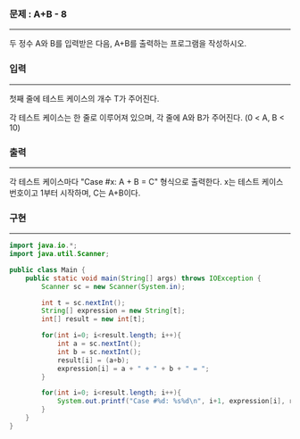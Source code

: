 ### 문제 : A+B - 8

<hr >

두 정수 A와 B를 입력받은 다음, A+B를 출력하는 프로그램을 작성하시오.

### 입력

<hr >

첫째 줄에 테스트 케이스의 개수 T가 주어진다.

각 테스트 케이스는 한 줄로 이루어져 있으며, 각 줄에 A와 B가 주어진다. (0 < A, B < 10)

### 출력

<hr >

각 테스트 케이스마다 "Case #x: A + B = C" 형식으로 출력한다. x는 테스트 케이스 번호이고 1부터 시작하며, C는 A+B이다.

### 구현

<hr >

~~~ Java
import java.io.*;
import java.util.Scanner;

public class Main {
    public static void main(String[] args) throws IOException {
        Scanner sc = new Scanner(System.in);

        int t = sc.nextInt();
        String[] expression = new String[t];
        int[] result = new int[t];

        for(int i=0; i<result.length; i++){
            int a = sc.nextInt();
            int b = sc.nextInt();
            result[i] = (a+b);
            expression[i] = a + " + " + b + " = ";
        }

        for(int i=0; i<result.length; i++){
            System.out.printf("Case #%d: %s%d\n", i+1, expression[i], result[i]);
        }
    }
}
~~~
